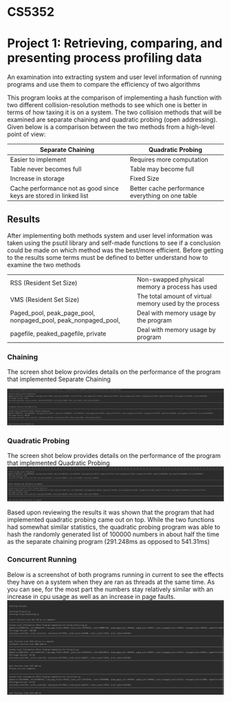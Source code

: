 # CS5352
# Project 1: Retrieving, comparing, and presenting process profiling data
An examination into extracting system and user level information of running programs and use them to compare the efficiency of two algorithms 
 
This program looks at the comparison of implementing a hash function with two different collision-resolution methods to see which one is better in terms of how taxing it is on a system.
The two collision methods that will be examined are separate chaining and quadratic probing (open addressing).
Given below is a comparison between the two methods from a high-level point of view:

| Separate Chaining                                                   | Quadratic Probing                                |
|---------------------------------------------------------------------|--------------------------------------------------|
| Easier to implement                                                 |  Requires more computation                       |
| Table never becomes full                                            | Table may become full                            |
| Increase in storage                                                 | Fixed Size                                       |
| Cache performance not as good since  keys are stored in linked list | Better cache performance everything on one table |


## Results
After implementing both methods system and user level information was taken using the psutil library and self-made functions to see if a conclusion could be made on which method was the best/more efficient.
Before getting to the results some terms must be defined to better understand how to examine the two methods
 
|                                                                |                                                        |
|----------------------------------------------------------------|--------------------------------------------------------|
| RSS (Resident Set Size)                                        | Non-swapped physical memory a process has used         |
| VMS (Resident Set Size)                                        | The total amount of virtual memory used by the process |
| Paged_pool, peak_page_pool, nonpaged_pool, peak_nonpaged_pool, | Deal with memory usage by the program                  |
| pagefile, peaked_pagefile, private                             | Deal with memory usage by program                      |

### Chaining  
The screen shot below provides details on the performance of the program that implemented Separate Chaining 

![ScreenShot](https://github.com/just331/CS5352/blob/master/Project%201/p1_separate-chaining_results.PNG)

### Quadratic Probing
The screen shot below provides details on the performance of the program that implemented Quadratic Probing 
![ScreenShot](https://github.com/just331/CS5352/blob/master/Project%201/p1_quad-probing_results.PNG)

Based upon reviewing the results it was shown that the program that had implemented quadratic probing came out on top. While the two functions had somewhat similar statistics, the quadratic probing program was able to hash the randomly generated list of 100000 numbers in about half the time as the separate chaining program (291.248ms as opposed to 541.31ms)

### Concurrent Running
Below is a screenshot of both programs running in current to see the effects they have on a system when they are ran as threads at the same time. 
As you can see, for the most part the numbers stay relatively similar with an increase in cpu usage as well as an increase in page faults.
![ScreenShot](https://github.com/just331/CS5352/blob/master/Project%201/p1_concurrent.PNG)